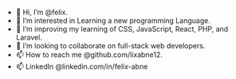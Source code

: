 - 👋 Hi, I’m @felix.
- 👀 I’m interested in Learning a new programming Language.
- 🌱 I’m improving my learning of CSS, JavaScript, React, PHP, and Laravel.
- 💞️ I’m looking to collaborate on full-stack web developers.
- 📫 How to reach me @github.com/lixabne12.
- 📫 LinkedIn @linkedin.com/in/felix-abne

<!---
lixabne12/lixabne12 is a ✨ special ✨ repository because its `README.md` (this file) appears on your GitHub profile.
You can click the Preview link to take a look at your changes.
--->
